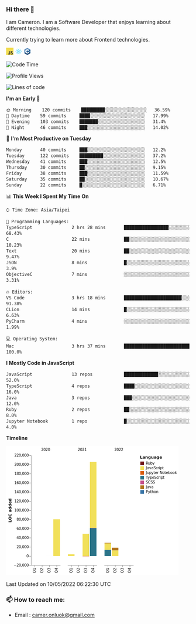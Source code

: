 ### Hi there 👋

I am Cameron. I am a Software Developer that enjoys learning about different technologies.

Currently trying to learn more about Frontend technologies.


<code><img height="20" src="https://raw.githubusercontent.com/github/explore/80688e429a7d4ef2fca1e82350fe8e3517d3494d/topics/javascript/javascript.png"></code>
<code><img height="20" src="https://raw.githubusercontent.com/github/explore/80688e429a7d4ef2fca1e82350fe8e3517d3494d/topics/react/react.png"></code>
<code><img height="20" src="https://raw.githubusercontent.com/github/explore/80688e429a7d4ef2fca1e82350fe8e3517d3494d/topics/cpp/cpp.png"></code>



<!--START_SECTION:waka-->
![Code Time](http://img.shields.io/badge/Code%20Time-414%20hrs%2023%20mins-blue)

![Profile Views](http://img.shields.io/badge/Profile%20Views-94-blue)

![Lines of code](https://img.shields.io/badge/From%20Hello%20World%20I%27ve%20Written-385%20Thousand%20lines%20of%20code-blue)

**I'm an Early 🐤** 

```text
🌞 Morning    120 commits    █████████░░░░░░░░░░░░░░░░   36.59% 
🌆 Daytime    59 commits     ████░░░░░░░░░░░░░░░░░░░░░   17.99% 
🌃 Evening    103 commits    ███████░░░░░░░░░░░░░░░░░░   31.4% 
🌙 Night      46 commits     ███░░░░░░░░░░░░░░░░░░░░░░   14.02%

```
📅 **I'm Most Productive on Tuesday** 

```text
Monday       40 commits     ███░░░░░░░░░░░░░░░░░░░░░░   12.2% 
Tuesday      122 commits    █████████░░░░░░░░░░░░░░░░   37.2% 
Wednesday    41 commits     ███░░░░░░░░░░░░░░░░░░░░░░   12.5% 
Thursday     30 commits     ██░░░░░░░░░░░░░░░░░░░░░░░   9.15% 
Friday       38 commits     ███░░░░░░░░░░░░░░░░░░░░░░   11.59% 
Saturday     35 commits     ██░░░░░░░░░░░░░░░░░░░░░░░   10.67% 
Sunday       22 commits     █░░░░░░░░░░░░░░░░░░░░░░░░   6.71%

```


📊 **This Week I Spent My Time On** 

```text
⌚︎ Time Zone: Asia/Taipei

💬 Programming Languages: 
TypeScript               2 hrs 28 mins       █████████████████░░░░░░░░   68.43% 
C                        22 mins             ██░░░░░░░░░░░░░░░░░░░░░░░   10.23% 
Text                     20 mins             ██░░░░░░░░░░░░░░░░░░░░░░░   9.47% 
JSON                     8 mins              █░░░░░░░░░░░░░░░░░░░░░░░░   3.9% 
ObjectiveC               7 mins              ░░░░░░░░░░░░░░░░░░░░░░░░░   3.31%

🔥 Editors: 
VS Code                  3 hrs 18 mins       ██████████████████████░░░   91.38% 
CLion                    14 mins             █░░░░░░░░░░░░░░░░░░░░░░░░   6.63% 
PyCharm                  4 mins              ░░░░░░░░░░░░░░░░░░░░░░░░░   1.99%

💻 Operating System: 
Mac                      3 hrs 37 mins       █████████████████████████   100.0%

```

**I Mostly Code in JavaScript** 

```text
JavaScript               13 repos            █████████████░░░░░░░░░░░░   52.0% 
TypeScript               4 repos             ████░░░░░░░░░░░░░░░░░░░░░   16.0% 
Java                     3 repos             ███░░░░░░░░░░░░░░░░░░░░░░   12.0% 
Ruby                     2 repos             ██░░░░░░░░░░░░░░░░░░░░░░░   8.0% 
Jupyter Notebook         1 repo              █░░░░░░░░░░░░░░░░░░░░░░░░   4.0%

```


**Timeline**

![Chart not found](https://raw.githubusercontent.com/camer0nluo/camer0nluo/main/charts/bar_graph.png) 


 Last Updated on 10/05/2022 06:22:30 UTC
<!--END_SECTION:waka-->

### 📫 How to reach me:
- Email : camer.onluok@gmail.com
